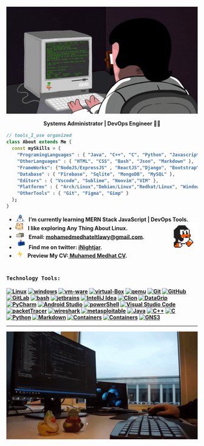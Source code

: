<div align="center" width="50">

<img src="https://github.com/iNightjar/iNightjar/blob/master/images/coderman.gif?raw=true" href="https://github.com/iNightjar" alt="CoDiNg RocKs"  width="550"/><br> 
  
<p><strong> Systems Administrator | DevOps Engineer 👩‍💻</p>
</div>

<div align="left" width="50">

```dart
// tools_I_use organized
class About extends Me { 
  const mySkills = {  
    "ProgramingLanguages" : { "Java", "C++", "C", "Python", "Javascript" },
    "OtherLanguages" : { "HTML", "CSS", "Bash", "Json", "Markdown" },
    "FrameWorks": {"NodeJS/ExpressJS" , "ReactJS","Django", "Bootstrap" }
    "Database" : { "Firebase", "Sqlite", "MongoDB", "MySQL" },
    "Editors" : { "Vscode", "Sublime", "Neovim","VIM" },
    "Platforms" : { "Arch/Linux","Debian/Linux","Redhat/Linux", "Windows" },
    "OtherTools" : { "Git", "Figma", "Gimp" }
  };
}
```

-  <img alt="GIF" src="https://github.com/iNightjar/iNightjar/blob/master/images/Developer.gif" width="25" /> &nbsp; I’m currently learning **MERN Stack JavaScript | DevOps Tools**. <img width="15%" align="right" alt="Github Image" src="https://github.com/iNightjar/iNightjar/blob/master/images/linux_rounded.gif?raw=true" /><br>
- <img src="https://github.com/iNightjar/iNightjar/blob/master/images/hyperkitty.gif?raw=true" width="20" />&nbsp;&nbsp;&nbsp; I like exploring **Any Thing About Linux**. <br>
- <img src="https://github.com/iNightjar/iNightjar/blob/master/images/message.gif?raw=true" width="25" />&nbsp;&nbsp; Email: **mohamedmedhateltlawy@gmail.com**. <br>
- <img src="https://github.com/iNightjar/iNightjar/blob/master/images/letterbox.gif?raw=true" width="25" /> &nbsp; Find me on twitter: **[ iNightjar](https://twitter.com/iNightjar)**.<br>
- &nbsp;&nbsp;<img src="https://github.com/iNightjar/iNightjar/blob/master/images/lightning.gif?raw=true" width="12" />&nbsp;&nbsp;&nbsp;&nbsp;Preview My CV:**[ Muhamed Medhat CV](https://drive.google.com/file/d/1WiHS-RJDSrvsY_GZJlQH-Imco33E1Oh2/view?usp=sharing)**.<br><br>


<!-- Skills ( Languages & Tools ) -->

### `Technology Tools:`
[![Linux](https://img.shields.io/badge/OS-Linux-05122A?style=plastic&logo=Linux&color=informational)](https://www.linux.org/)
[![windows](https://img.shields.io/badge/OS-windows-05122A?style=plastic&logo=windows&logoColor=informational&color=informational)](https://www.microsoft.com/en-us/windows)
[![vm-ware](https://img.shields.io/badge/VM-vmware-05122A?style=plastic&logo=vmware&color=informational)](https://www.vmware.com/mena.html)
[![virtual-Box](https://img.shields.io/badge/VM-virtual%20Box-05122A?style=plastic&logo=virtualBox&color=informational)](https://www.virtualbox.org/)
[![qemu](https://img.shields.io/badge/VM-qemu-05122A?style=plastic&logo=qemu&color=informational)](https://www.qemu.org/)
[![Git](https://img.shields.io/badge/git-Git-05122A?style=plastic&logo=git&color=informational)](https://git-scm.com/)
[![GitHub](https://img.shields.io/badge/tool-GitHub-05122A?style=plastic&logo=github&&color=informational)](https://github.com/)
[![GitLab](https://img.shields.io/badge/tool-GitLab-05122A?style=plastic&logo=gitlab&&color=informational)](https://gitlab.com/)
[![bash](https://img.shields.io/badge/Shell-Bash-informational?style=flat&logo=gnu-bash&color=informational)](https://www.gnu.org/software/bash/)
[![jetbrains](https://img.shields.io/badge/jetbrains-jetbrains-05122A?style=plastic&logo=jetbrains&color=informational)](https://www.jetbrains.com/)
[![IntelliJ Idea](https://img.shields.io/badge/jetbrains-IntelliJ%20Idea-05122A?style=plastic&logo=intellij-idea&color=informational)](https://www.jetbrains.com/idea/)
[![Clion](https://img.shields.io/badge/jetbrains-CLion-05122A?style=plastic&logo=clion&color=informational)](https://www.jetbrains.com/clion/)
[![DataGrip](https://img.shields.io/badge/jetbrains-DataGrip-05122A?style=plastic&logo=datagrip&color=informational)](https://www.jetbrains.com/datagrip/)
[![PyCharm](https://img.shields.io/badge/jetbrains-pycharm-05122A?style=plastic&logo=pycharm&color=informational)](https://www.jetbrains.com/pycharm/)
[![Android Studio](https://img.shields.io/badge/tool-Android%20Studio-05122A?style=plastic&logo=android-studio&color=informational)](https://developer.android.com/studio)
[![powerShell](https://img.shields.io/badge/Shell-powerShell-05122A?style=plastic&logo=powerShell&color=informational)](https://docs.microsoft.com/en-us/powershell/)
[![Visual Studio Code](https://img.shields.io/badge/tool-Visual%20Studio%20Code-05122A?style=plastic&logo=visual-studio-code&color=informational)](https://code.visualstudio.com/)
[![packetTracer](https://img.shields.io/badge/Cisco-packetTracer-05122A?style=plastic&logo=cisco&color=informational)](https://www.netacad.com/)
[![wireshark](https://img.shields.io/badge/Networking-wireshark-05122A?style=plastic&logo=wireshark&color=informational)](https://www.wireshark.org/)
[![metasploitable](https://img.shields.io/badge/HackingTools-metasploitable-05122A?style=plastic&logo=metasploitable&color=informational)](https://sourceforge.net/projects/metasploitable/files/Metasploitable2/)
[![Java](https://img.shields.io/badge/language-Java-05122A?style=plastic&logo=Java&color=informational)](https://www.java.com/en/)
[![C++](https://img.shields.io/badge/language-C++-05122A?style=plastic&logo=c%2B%2B&color=informational)](https://www.cprogramming.com/)
[![C](https://img.shields.io/badge/language-C-05122A?style=plastic&logo=c&color=informational)](https://www.cprogramming.com/)
[![Python](https://img.shields.io/badge/language-Python-05122A?style=plastic&logo=python&color=informational)](https://www.python.org/)
[![Markdown](https://img.shields.io/badge/language-Markdown-05122A?style=plastic&logo=markdown&color=informational)](https://www.markdownguide.org/)
[![Containers](https://img.shields.io/badge/Containers-Docker-05122A?style=plastic&logo=docker&color=informational)](https://www.docker.com/)
[![Containers](https://img.shields.io/badge/Containers-podman-05122A?style=plastic&logo=podman&color=informational)](https://podman.io/)
[![GNS3](https://img.shields.io/badge/Networking-GNS3-05122A?style=plastic&logo=gns&color=informational)](https://www.gns3.com/)

<!-- Skills ( Languages & Tools ) -->

</div>
<hr></hr>
<div align="center" width="50">
<img src="https://github.com/iNightjar/iNightjar/blob/master/images/keepOnCoding.gif?raw=true" href="https://github.com/iNightjar" width="750" hight="300"/><br>
</div>

